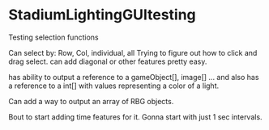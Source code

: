 # StadiumLightingGUItesting


Testing selection functions

Can select by: Row, Col, individual, all
Trying to figure out how to click and drag select.
can add diagonal or other features pretty easy.

has ability to output a reference to a gameObject[], image[] ...
and also has a reference to a int[] with values representing a color of a light.

Can add a way to output an array of RBG objects.

Bout to start adding time features for it. Gonna start with just 1 sec intervals.


